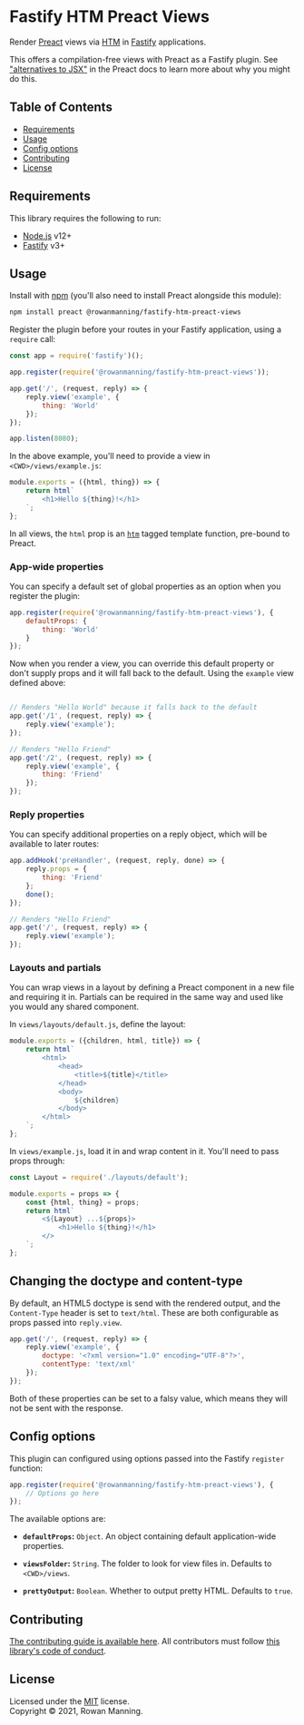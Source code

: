 
# Fastify HTM Preact Views

Render [Preact](https://preactjs.com/) views via [HTM](https://github.com/developit/htm) in [Fastify](https://www.fastify.io/) applications.

This offers a compilation-free views with Preact as a Fastify plugin. See ["alternatives to JSX"](https://preactjs.com/guide/v10/getting-started#alternatives-to-jsx) in the Preact docs to learn more about why you might do this.


## Table of Contents

  * [Requirements](#requirements)
  * [Usage](#usage)
  * [Config options](#config-options)
  * [Contributing](#contributing)
  * [License](#license)


## Requirements

This library requires the following to run:

  * [Node.js](https://nodejs.org/) v12+
  * [Fastify](https://www.fastify.io/) v3+


## Usage

Install with [npm](https://www.npmjs.com/) (you'll also need to install Preact alongside this module):

```sh
npm install preact @rowanmanning/fastify-htm-preact-views
```

Register the plugin before your routes in your Fastify application, using a `require` call:

```js
const app = require('fastify')();

app.register(require('@rowanmanning/fastify-htm-preact-views'));

app.get('/', (request, reply) => {
    reply.view('example', {
        thing: 'World'
    });
});

app.listen(8080);
```

In the above example, you'll need to provide a view in `<CWD>/views/example.js`:

```js
module.exports = ({html, thing}) => {
    return html`
        <h1>Hello ${thing}!</h1>
    `;
};
```

In all views, the `html` prop is an [`htm`](https://github.com/developit/htm) tagged template function, pre-bound to Preact.

### App-wide properties

You can specify a default set of global properties as an option when you register the plugin:

```js
app.register(require('@rowanmanning/fastify-htm-preact-views'), {
    defaultProps: {
        thing: 'World'
    }
});
```

Now when you render a view, you can override this default property or don't supply props and it will fall back to the default. Using the `example` view defined above:

```js

// Renders "Hello World" because it falls back to the default
app.get('/1', (request, reply) => {
    reply.view('example');
});

// Renders "Hello Friend"
app.get('/2', (request, reply) => {
    reply.view('example', {
        thing: 'Friend'
    });
});
```

### Reply properties

You can specify additional properties on a reply object, which will be available to later routes:

```js
app.addHook('preHandler', (request, reply, done) => {
    reply.props = {
        thing: 'Friend'
    };
    done();
});

// Renders "Hello Friend"
app.get('/', (request, reply) => {
    reply.view('example');
});
```

### Layouts and partials

You can wrap views in a layout by defining a Preact component in a new file and requiring it in. Partials can be required in the same way and used like you would any shared component.

In `views/layouts/default.js`, define the layout:

```js
module.exports = ({children, html, title}) => {
    return html`
        <html>
            <head>
                <title>${title}</title>
            </head>
            <body>
                ${children}
            </body>
        </html>
    `;
};
```

In `views/example.js`, load it in and wrap content in it. You'll need to pass props through:

```js
const Layout = require('./layouts/default');

module.exports = props => {
    const {html, thing} = props;
    return html`
        <${Layout} ...${props}>
            <h1>Hello ${thing}!</h1>
        </>
    `;
};
```

## Changing the doctype and content-type

By default, an HTML5 doctype is send with the rendered output, and the `Content-Type` header is set to `text/html`. These are both configurable as props passed into `reply.view`.

```js
app.get('/', (request, reply) => {
    reply.view('example', {
        doctype: '<?xml version="1.0" encoding="UTF-8"?>',
        contentType: 'text/xml'
    });
});
```

Both of these properties can be set to a falsy value, which means they will not be sent with the response.


## Config options

This plugin can configured using options passed into the Fastify `register` function:

```js
app.register(require('@rowanmanning/fastify-htm-preact-views'), {
    // Options go here
});
```

The available options are:

  - **`defaultProps`:** `Object`. An object containing default application-wide properties.

  - **`viewsFolder`:** `String`. The folder to look for view files in. Defaults to `<CWD>/views`.

  - **`prettyOutput`:** `Boolean`. Whether to output pretty HTML. Defaults to `true`.


## Contributing

[The contributing guide is available here](docs/contributing.md). All contributors must follow [this library's code of conduct](docs/code_of_conduct.md).


## License

Licensed under the [MIT](LICENSE) license.<br/>
Copyright &copy; 2021, Rowan Manning.
